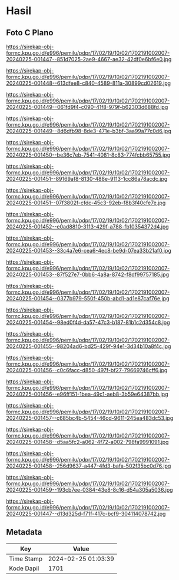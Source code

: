 # Hasil

## Foto C Plano

https://sirekap-obj-formc.kpu.go.id/e996/pemilu/pdpr/17/02/19/10/02/1702191002007-20240225-001447--851d7025-2ae9-4667-ae32-42df0e6bf6e0.jpg

https://sirekap-obj-formc.kpu.go.id/e996/pemilu/pdpr/17/02/19/10/02/1702191002007-20240225-001448--613dfee8-c840-4589-811a-30899cd02619.jpg

https://sirekap-obj-formc.kpu.go.id/e996/pemilu/pdpr/17/02/19/10/02/1702191002007-20240225-001449--061fd9f4-c090-41f8-979f-b62303d688fd.jpg

https://sirekap-obj-formc.kpu.go.id/e996/pemilu/pdpr/17/02/19/10/02/1702191002007-20240225-001449--8d6dfb98-8de3-471e-b3bf-3aa99a77c0d6.jpg

https://sirekap-obj-formc.kpu.go.id/e996/pemilu/pdpr/17/02/19/10/02/1702191002007-20240225-001450--be36c7eb-7541-4081-8c83-774fcbb65755.jpg

https://sirekap-obj-formc.kpu.go.id/e996/pemilu/pdpr/17/02/19/10/02/1702191002007-20240225-001451--89169af8-8130-488e-9113-1cc86a78acdc.jpg

https://sirekap-obj-formc.kpu.go.id/e996/pemilu/pdpr/17/02/19/10/02/1702191002007-20240225-001451--07f3802f-cfdc-45c3-92eb-f8b3f40cfe7e.jpg

https://sirekap-obj-formc.kpu.go.id/e996/pemilu/pdpr/17/02/19/10/02/1702191002007-20240225-001452--e0ad8810-3113-429f-a788-fb10354372d4.jpg

https://sirekap-obj-formc.kpu.go.id/e996/pemilu/pdpr/17/02/19/10/02/1702191002007-20240225-001453--33c4a7e6-cea6-4ec8-be9d-07ea33b21af0.jpg

https://sirekap-obj-formc.kpu.go.id/e996/pemilu/pdpr/17/02/19/10/02/1702191002007-20240225-001453--87f527e7-0bb6-4a8a-8742-f8df99757185.jpg

https://sirekap-obj-formc.kpu.go.id/e996/pemilu/pdpr/17/02/19/10/02/1702191002007-20240225-001454--0377b979-550f-450b-abd1-ad1e87caf76e.jpg

https://sirekap-obj-formc.kpu.go.id/e996/pemilu/pdpr/17/02/19/10/02/1702191002007-20240225-001454--98ed0f4d-da57-47c3-b187-81b1c2d354c8.jpg

https://sirekap-obj-formc.kpu.go.id/e996/pemilu/pdpr/17/02/19/10/02/1702191002007-20240225-001455--98204ad6-bd25-429f-94e1-3d34b10a8f4c.jpg

https://sirekap-obj-formc.kpu.go.id/e996/pemilu/pdpr/17/02/19/10/02/1702191002007-20240225-001456--c0c6facc-d850-497f-bf27-79669746cff6.jpg

https://sirekap-obj-formc.kpu.go.id/e996/pemilu/pdpr/17/02/19/10/02/1702191002007-20240225-001456--e96ff151-1bea-49c1-aeb8-3b59e64387bb.jpg

https://sirekap-obj-formc.kpu.go.id/e996/pemilu/pdpr/17/02/19/10/02/1702191002007-20240225-001457--c685bc4b-5454-46cd-9611-245ea483dc53.jpg

https://sirekap-obj-formc.kpu.go.id/e996/pemilu/pdpr/17/02/19/10/02/1702191002007-20240225-001458--d5aa5fc2-a062-4f72-a002-798fa9991091.jpg

https://sirekap-obj-formc.kpu.go.id/e996/pemilu/pdpr/17/02/19/10/02/1702191002007-20240225-001458--256d9637-a447-4fd3-bafa-502f35bc0d76.jpg

https://sirekap-obj-formc.kpu.go.id/e996/pemilu/pdpr/17/02/19/10/02/1702191002007-20240225-001459--193cb7ee-0384-43e8-8c16-d54a305a5036.jpg

https://sirekap-obj-formc.kpu.go.id/e996/pemilu/pdpr/17/02/19/10/02/1702191002007-20240225-001447--d13d325d-f71f-417c-bcf9-304114078742.jpg


## Metadata

| Key        | Value               |
| ---------- | ------------------- |
| Time Stamp | 2024-02-25 01:03:39 |
| Kode Dapil | 1701                |



